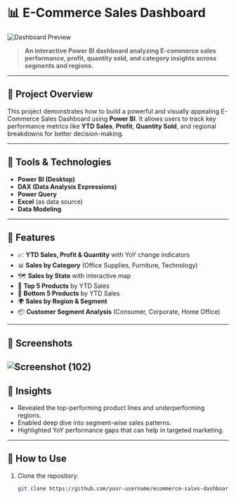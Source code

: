 # 📊 E-Commerce Sales Dashboard

![Dashboard Preview](images/dashboard-preview.png)

> **An interactive Power BI dashboard analyzing E-commerce sales performance, profit, quantity sold, and category insights across segments and regions.**

---

## 📁 Project Overview

This project demonstrates how to build a powerful and visually appealing E-Commerce Sales Dashboard using **Power BI**. It allows users to track key performance metrics like **YTD Sales**, **Profit**, **Quantity Sold**, and regional breakdowns for better decision-making.

---

## 🔧 Tools & Technologies

- **Power BI (Desktop)**
- **DAX (Data Analysis Expressions)**
- **Power Query**
- **Excel** (as data source)
- **Data Modeling**

---

## 📌 Features

- 📈 **YTD Sales, Profit & Quantity** with YoY change indicators
- 📊 **Sales by Category** (Office Supplies, Furniture, Technology)
- 🗺️ **Sales by State** with interactive map
- 🥇 **Top 5 Products** by YTD Sales
- 🧾 **Bottom 5 Products** by YTD Sales
- 🌍 **Sales by Region & Segment**
- 📦 **Customer Segment Analysis** (Consumer, Corporate, Home Office)

---

## 📸 Screenshots
![Screenshot (102)](https://github.com/user-attachments/assets/31fbafef-9a97-4498-b774-897782860817)
---


## 🧠 Insights

- Revealed the top-performing product lines and underperforming regions.
- Enabled deep dive into segment-wise sales patterns.
- Highlighted YoY performance gaps that can help in targeted marketing.

---

## 🚀 How to Use

1. Clone the repository:
   ```bash
   git clone https://github.com/your-username/ecommerce-sales-dashboard.git
